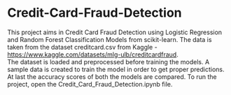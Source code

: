 # Credit-Card-Fraud-Detection
This project aims in Credit Card Fraud Detection using Logistic Regression and Random Forest Classification Models from scikit-learn. 
The data is taken from the dataset creditcard.csv from Kaggle - https://www.kaggle.com/datasets/mlg-ulb/creditcardfraud.  
The dataset is loaded and preprocessed before training the models. A sample data is created to train the model in order to get proper predictions. At last the accuracy scores of both the models are compared.
To run the project, open the Credit_Card_Fraud_Detection.ipynb file.
